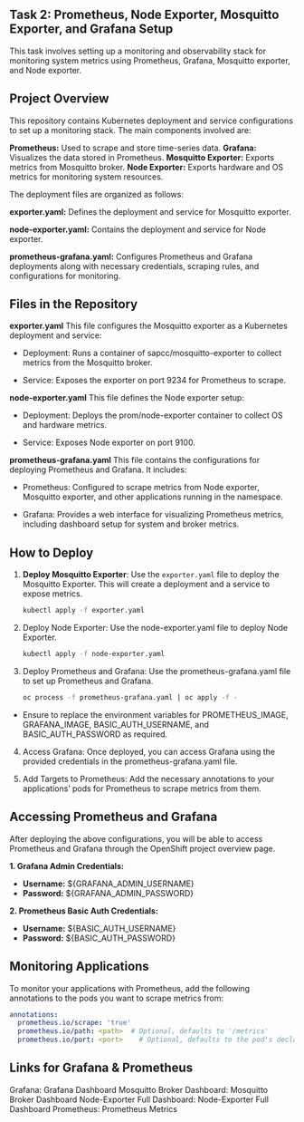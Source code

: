 ## Task 2: Prometheus, Node Exporter, Mosquitto Exporter, and Grafana Setup
This task involves setting up a monitoring and observability stack for monitoring system metrics using Prometheus, Grafana, Mosquitto exporter, and Node exporter.

## Project Overview
This repository contains Kubernetes deployment and service configurations to set up a monitoring stack. The main components involved are:

**Prometheus:** Used to scrape and store time-series data.
**Grafana:** Visualizes the data stored in Prometheus.
**Mosquitto Exporter:** Exports metrics from Mosquitto broker.
**Node Exporter:** Exports hardware and OS metrics for monitoring system resources.

The deployment files are organized as follows:


**exporter.yaml:** Defines the deployment and service for Mosquitto exporter.

**node-exporter.yaml:** Contains the deployment and service for Node exporter.

**prometheus-grafana.yaml:** Configures Prometheus and Grafana deployments along with necessary credentials, scraping rules, and configurations for monitoring.


## Files in the Repository
**exporter.yaml**
This file configures the Mosquitto exporter as a Kubernetes deployment and service:

- Deployment: Runs a container of sapcc/mosquitto-exporter to collect metrics from the Mosquitto broker.
  
- Service: Exposes the exporter on port 9234 for Prometheus to scrape.
  
**node-exporter.yaml**
This file defines the Node exporter setup:

- Deployment: Deploys the prom/node-exporter container to collect OS and hardware metrics.
  
- Service: Exposes Node exporter on port 9100.
  
**prometheus-grafana.yaml**
This file contains the configurations for deploying Prometheus and Grafana. It includes:

- Prometheus: Configured to scrape metrics from Node exporter, Mosquitto exporter, and other applications running in the namespace.
  
- Grafana: Provides a web interface for visualizing Prometheus metrics, including dashboard setup for system and broker metrics.


## How to Deploy
1. **Deploy Mosquitto Exporter**:
   Use the `exporter.yaml` file to deploy the Mosquitto Exporter. This will create a deployment and a service to expose metrics.

   ```bash
   kubectl apply -f exporter.yaml
   ```
   
2. Deploy Node Exporter: Use the node-exporter.yaml file to deploy Node Exporter.
   ```bash
   kubectl apply -f node-exporter.yaml
   ```

3. Deploy Prometheus and Grafana: Use the prometheus-grafana.yaml file to set up Prometheus and Grafana.
   ```bash
   oc process -f prometheus-grafana.yaml | oc apply -f -
   ```
- Ensure to replace the environment variables for PROMETHEUS_IMAGE, GRAFANA_IMAGE, BASIC_AUTH_USERNAME, and BASIC_AUTH_PASSWORD as required.

4. Access Grafana: Once deployed, you can access Grafana using the provided credentials in the prometheus-grafana.yaml file.

5. Add Targets to Prometheus: Add the necessary annotations to your applications’ pods for Prometheus to scrape metrics from them.

## Accessing Prometheus and Grafana
After deploying the above configurations, you will be able to access Prometheus and Grafana through the OpenShift project overview page.

**1. Grafana Admin Credentials:**

- **Username:** ${GRAFANA_ADMIN_USERNAME}
- **Password:** ${GRAFANA_ADMIN_PASSWORD}

**2. Prometheus Basic Auth Credentials:**

- **Username:** ${BASIC_AUTH_USERNAME}
- **Password:** ${BASIC_AUTH_PASSWORD}

## Monitoring Applications
To monitor your applications with Prometheus, add the following annotations to the pods you want to scrape metrics from:
```yaml
annotations:
  prometheus.io/scrape: 'true'
  prometheus.io/path: <path>  # Optional, defaults to '/metrics'
  prometheus.io/port: <port>    # Optional, defaults to the pod's declared port
```
## Links for Grafana & Prometheus
Grafana: Grafana Dashboard
Mosquitto Broker Dashboard: Mosquitto Broker Dashboard
Node-Exporter Full Dashboard: Node-Exporter Full Dashboard
Prometheus: Prometheus Metrics

